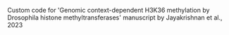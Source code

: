 Custom code for 'Genomic context-dependent H3K36 methylation by Drosophila histone 	methyltransferases' manuscript by Jayakrishnan et al., 2023
